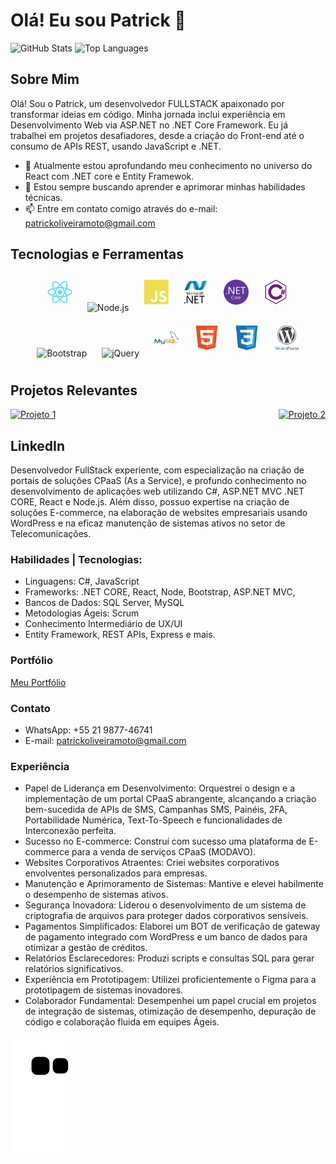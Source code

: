 # Olá! Eu sou Patrick 👋

![GitHub Stats](https://github-readme-stats.vercel.app/api?username=PatrickSoares-Dev&show_icons=true&theme=dracula&include_all_commits=true&count_private=true)
![Top Languages](https://github-readme-stats.vercel.app/api/top-langs/?username=PatrickSoares-Dev&layout=compact&langs_count=7&theme=dracula)

## Sobre Mim

Olá! Sou o Patrick, um desenvolvedor FULLSTACK apaixonado por transformar ideias em código. Minha jornada inclui experiência em Desenvolvimento Web via ASP.NET no .NET Core Framework. Eu já trabalhei em projetos desafiadores, desde a criação do Front-end até o consumo de APIs REST, usando JavaScript e .NET.

- 🔭 Atualmente estou aprofundando meu conhecimento  no universo do React com .NET core e Entity Framewok.
- 🌱 Estou sempre buscando aprender e aprimorar minhas habilidades técnicas.
- 📫 Entre em contato comigo através do e-mail: patrickoliveiramoto@gmail.com

## Tecnologias e Ferramentas

<p align="center">
  <img src="https://raw.githubusercontent.com/devicons/devicon/master/icons/react/react-original.svg" alt="React" height="40" style="margin: 10px">
  <img src="https://cdn.jsdelivr.net/gh/devicons/devicon/icons/nodejs/nodejs-original-wordmark.svg" alt="Node.js" height="40" style="margin: 10px">
  <img src="https://raw.githubusercontent.com/devicons/devicon/master/icons/javascript/javascript-plain.svg" alt="JavaScript" height="40" style="margin: 10px">
  <img src="https://github.com/devicons/devicon/blob/master/icons/dot-net/dot-net-original-wordmark.svg" alt=".NET" height="40" style="margin: 10px">
  <img src="https://github.com/devicons/devicon/blob/master/icons/dotnetcore/dotnetcore-original.svg" alt=".NET Core" height="40" style="margin: 10px">
  <img src="https://github.com/devicons/devicon/blob/master/icons/csharp/csharp-line.svg" alt="C#" height="40" style="margin: 10px">
  <img src="https://cdn.jsdelivr.net/gh/devicons/devicon/icons/bootstrap/bootstrap-original.svg" alt="Bootstrap" height="40" style="margin: 10px">
  <img src="https://cdn.jsdelivr.net/gh/devicons/devicon/icons/jquery/jquery-original.svg" alt="jQuery" height="40" style="margin: 10px">
  <img src="https://github.com/devicons/devicon/blob/master/icons/mysql/mysql-original-wordmark.svg" alt="MySQL" height="40" style="margin: 10px">
  <img src="https://raw.githubusercontent.com/devicons/devicon/master/icons/html5/html5-original.svg" alt="HTML5" height="40" style="margin: 10px">
  <img src="https://raw.githubusercontent.com/devicons/devicon/master/icons/css3/css3-original.svg" alt="CSS3" height="40" style="margin: 10px">
  <img src="https://github.com/devicons/devicon/blob/master/icons/wordpress/wordpress-original.svg" alt="WordPress" height="40" style="margin: 10px">
</p>

## Projetos Relevantes

<div style="display: flex; justify-content: space-between;">
  <a href="https://github.com/PatrickSoares-Dev/CorgiSHOP">
    <img src="https://github-readme-stats.vercel.app/api/pin/?username=PatrickSoares-Dev&repo=projeto-1&theme=dracula" alt="Projeto 1" width="48%">
  </a>
  <a href="https://github.com/PatrickSoares-Dev/SistemaDeCadastroEscolar">
    <img src="https://github-readme-stats.vercel.app/api/pin/?username=PatrickSoares-Dev&repo=projeto-2&theme=dracula" alt="Projeto 2" width="48%">
  </a>
</div>

## LinkedIn

Desenvolvedor FullStack experiente, com especialização na criação de portais de soluções CPaaS (As a Service), e profundo conhecimento no desenvolvimento de aplicações web utilizando C#, ASP.NET MVC .NET CORE, React e Node.js. Além disso, possuo expertise na criação de soluções E-commerce, na elaboração de websites empresariais usando WordPress e na eficaz manutenção de sistemas ativos no setor de Telecomunicações.

### Habilidades | Tecnologias:

- Linguagens: C#, JavaScript
- Frameworks: .NET CORE, React, Node, Bootstrap, ASP.NET MVC,
- Bancos de Dados: SQL Server, MySQL
- Metodologias Ágeis: Scrum
- Conhecimento Intermediário de UX/UI
- Entity Framework, REST APIs, Express e mais.

### Portfólio

[Meu Portfólio](https://github.com/PatrickSoares-Dev)

### Contato

- WhatsApp: +55 21 9877-46741
- E-mail: patrickoliveiramoto@gmail.com

### Experiência

- Papel de Liderança em Desenvolvimento: Orquestrei o design e a implementação de um portal CPaaS abrangente, alcançando a criação bem-sucedida de APIs de SMS, Campanhas SMS, Painéis, 2FA, Portabilidade Numérica, Text-To-Speech e funcionalidades de Interconexão perfeita.
- Sucesso no E-commerce: Construí com sucesso uma plataforma de E-commerce para a venda de serviços CPaaS (MODAVO).
- Websites Corporativos Atraentes: Criei websites corporativos envolventes personalizados para empresas.
- Manutenção e Aprimoramento de Sistemas: Mantive e elevei habilmente o desempenho de sistemas ativos.
- Segurança Inovadora: Liderou o desenvolvimento de um sistema de criptografia de arquivos para proteger dados corporativos sensíveis.
- Pagamentos Simplificados: Elaborei um BOT de verificação de gateway de pagamento integrado com WordPress e um banco de dados para otimizar a gestão de créditos.
- Relatórios Esclarecedores: Produzi scripts e consultas SQL para gerar relatórios significativos.
- Experiência em Prototipagem: Utilizei proficientemente o Figma para a prototipagem de sistemas inovadores.
- Colaborador Fundamental: Desempenhei um papel crucial em projetos de integração de sistemas, otimização de desempenho, depuração de código e colaboração fluida em equipes Ágeis.

![Snake animation](https://github.com/PatrickSoares-dev/PatrickSoares-Dev/blob/output/github-contribution-grid-snake.svg)
